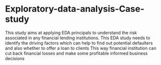 # Exploratory-data-analysis-Case-study
This study aims at applying EDA principals to understand the risk associated in any financial lending institutions.  This EDA study needs to identify the driving factors which can help to find out potential defaulters and also whether to offer a loan to clients This way financial institution can cut back financial losses and make some profitable informed business decisions
